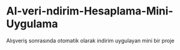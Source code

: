 # Al-veri-ndirim-Hesaplama-Mini-Uygulama
Alışveriş sonrasında otomatik olarak indirim uygulayan mini bir proje
